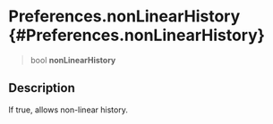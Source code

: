 Preferences.nonLinearHistory {#Preferences.nonLinearHistory}
============================

> bool **nonLinearHistory**

Description
-----------

If true, allows non-linear history.
